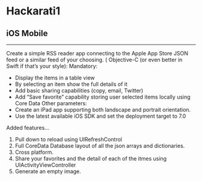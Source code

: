 # Hackarati1
## iOS Mobile
---

Create a simple RSS reader app connecting to the ​Apple App Store JSON feed​ or a similar feed of your choosing.
( Objective-C (or even better in Swift if that’s your style)​: Mandatory:

* Display the items in a table view
* By selecting an item show the full details of it
* Add basic sharing capabilities (copy, email, Twitter)
* Add “Save favorite” capability storing user selected items locally using Core Data
Other parameters:
* Create an iPad app supporting both landscape and portrait orientation.
* Use the latest available iOS SDK and set the deployment target to 7.0

Added features...

1. Pull down to reload using UIRefreshControl
2. Full CoreData Database layout of all the json arrays and dictionaries.
3. Cross platform.
4. Share your favorites and the detail of each of the itmes using UIActivityViewController
5. Generate an empty image.

